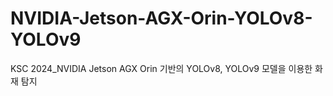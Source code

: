 # NVIDIA-Jetson-AGX-Orin-YOLOv8-YOLOv9
KSC 2024_NVIDIA Jetson AGX Orin 기반의 YOLOv8, YOLOv9 모델을 이용한 화재 탐지
